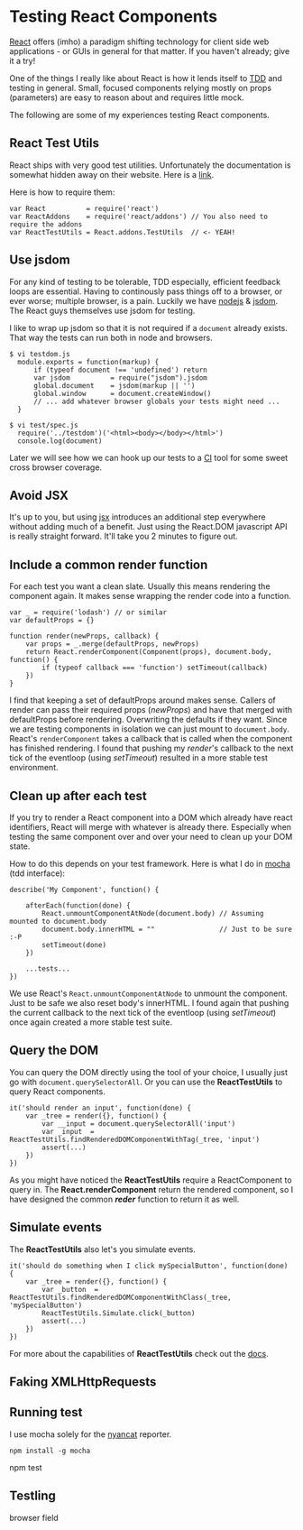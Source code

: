 # Testing React Components

[React](http://facebook.github.io/react/) offers (imho) a paradigm shifting technology for client side web applications - or GUIs in general for that matter. If you haven't already; give it a try!

One of the things I really like about React is how it lends itself to [TDD](http://en.wikipedia.org/wiki/Test-driven_development) and testing in general. Small, focused components relying mostly on props (parameters) are easy to reason about and requires little mock.

The following are some of my experiences testing React components.

## React Test Utils

React ships with very good test utilities. Unfortunately the documentation is somewhat hidden away on their website. Here is a [link](http://facebook.github.io/react/docs/test-utils.html).

Here is how to require them:

	var React          = require('react')
	var ReactAddons    = require('react/addons') // You also need to require the addons
	var ReactTestUtils = React.addons.TestUtils  // <- YEAH!

## Use jsdom

For any kind of testing to be tolerable, TDD especially, efficient feedback loops are essential. Having to continously pass things off to a browser, or ever worse; multiple browser, is a pain. Luckily we have [nodejs](http://nodejs.org/) & [jsdom](https://github.com/tmpvar/jsdom). The React guys themselves use jsdom for testing.

I like to wrap up jsdom so that it is not required if a <code>document</code> already exists. That way the tests can run both in node and browsers.

    $ vi testdom.js
      module.exports = function(markup) {
          if (typeof document !== 'undefined') return
          var jsdom          = require("jsdom").jsdom
          global.document    = jsdom(markup || '')
          global.window      = document.createWindow()
          // ... add whatever browser globals your tests might need ...
      }
    
    $ vi test/spec.js
      require('../testdom')('<html><body></body></html>')
      console.log(document)

Later we will see how we can hook up our tests to a [CI](http://en.wikipedia.org/wiki/Continuous_integration) tool for some sweet cross browser coverage.

## Avoid JSX

It's up to you, but using [jsx](http://facebook.github.io/react/docs/jsx-in-depth.html) introduces an additional step everywhere without adding much of a benefit. Just using the React.DOM javascript API is really straight forward. It'll take you 2 minutes to figure out.

## Include a common render function

For each test you want a clean slate. Usually this means rendering the component again. It makes sense wrapping the render code into a function.

    var _ = require('lodash') // or similar
    var defaultProps = {}

    function render(newProps, callback) {
        var props = _.merge(defaultProps, newProps)
        return React.renderComponent(Component(props), document.body, function() {
            if (typeof callback === 'function') setTimeout(callback)
        })
    }

I find that keeping a set of defaultProps around makes sense. Callers of render can pass their required props (*newProps*) and have that merged with defaultProps before rendering. Overwriting the defaults if they want. Since we are testing components in isolation we can just mount to <code>document.body</code>. React's <code>renderComponent</code> takes a callback that is called when the component has finished rendering. I found that pushing my *render*'s callback to the next tick of the eventloop (using *setTimeout*) resulted in a more stable test environment.

## Clean up after each test

If you try to render a React component into a DOM which already have react identifiers, React will merge with whatever is already there. Especially when testing the same component over and over your need to clean up your DOM state.

How to do this depends on your test framework. Here is what I do in [mocha](http://visionmedia.github.io/mocha/) (tdd interface):

    describe('My Component', function() {

        afterEach(function(done) {
            React.unmountComponentAtNode(document.body) // Assuming mounted to document.body
            document.body.innerHTML = ""                // Just to be sure :-P
            setTimeout(done)
        })

        ...tests...
    })

We use React's <code>React.unmountComponentAtNode</code> to unmount the component. Just to be safe we also reset body's innerHTML. I found again that pushing the current callback to the next tick of the eventloop (using *setTimeout*) once again created a more stable test suite.

## Query the DOM

You can query the DOM directly using the tool of your choice, I usually just go with <code>document.querySelectorAll</code>. Or you can use the **ReactTestUtils** to query React components.

    it('should render an input', function(done) {
        var _tree = render({}, function() {
            var __input = document.querySelectorAll('input')
            var _input  = ReactTestUtils.findRenderedDOMComponentWithTag(_tree, 'input')
            assert(...)
        })
    })

As you might have noticed the **ReactTestUtils** require a ReactComponent to query in. The **React.renderComponent** return the rendered component, so I have designed the common ***reder*** function to return it as well.

## Simulate events

The **ReactTestUtils** also let's you simulate events.

    it('should do something when I click mySpecialButton', function(done) {
        var _tree = render({}, function() {
            var _button  = ReactTestUtils.findRenderedDOMComponentWithClass(_tree, 'mySpecialButton')
            ReactTestUtils.Simulate.click(_button)
            assert(...)
        })
    })

For more about the capabilities of **ReactTestUtils** check out the [docs](http://facebook.github.io/react/docs/test-utils.html).

## Faking XMLHttpRequests



## Running test

I use mocha solely for the [nyancat](http://www.nyan.cat/) reporter.  

	npm install -g mocha

npm test

## Testling

browser field